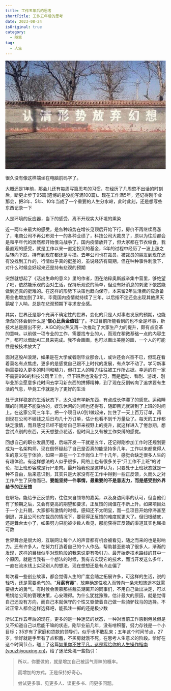 ```yaml
---
title: 工作五年后的思考
shortTitle: 工作五年后的思考
date: 2023-08-24
isOriginal: true
category:
  - 随笔
tag:  
  - 人生
---
```


![](resources/images/85587100.jpg)

很久没有像这样端坐在电脑前码字了。

大概还是1年前，那会儿还有每周写篇思考的习惯，在经历了几周憋不出话的时刻后，断更止步于95篇(遗憾的是没能写满100篇)。现在工作满5年，还记得刚毕业那会，把3年、5年、10年当成了一个重要的人生分水岭，此时此刻，还是想写些东西记录一下

人是环境的反应器，当下的感受，离不开现实大环境的熏染

近一两年来最大的感受，是各种趋势在增长见顶后开始下行，房价不再继续高涨了，电商公司不再公布双十一的各种业绩了，科技公司大裁员了，原以为往后都会是和平年代的居然都开始俄乌战争了。国内疫情放开了，但大家都在节衣缩食，我最直观的感受，就是工作以来一直定投买的基金，5年的过程中经历了一波上涨之后转向下跌，持有到现在都还是亏损。去年公司也在裁员，被裁员的朋友到现在还有没找到工作的，行情似乎真的挺差的，虽说经济有周期，但在种种事件刺激下，对什么时候会好起来还是持有悲观的预期

突然就想起了《活出生命的意义》里的作者，困在纳粹奥斯威辛集中营里，够绝望了吧，依然能乐观的面对生活，保持乐观说的简单，但没有好消息的刺激下依然能做到还真的挺难的。在这样的形势下决策也趋向保守，本来留2年生活费的应急备用金也增加到了3年，毕竟国内疫情就持续了三年，以后指不定还会出现其他黑天鹅呢？人呐，总是在悲观预期下寻求安全感。

其实，世界还是那个充满不确定性的世界，变化的只是人对事态发展的预期，也能渐渐的体会到什么是“**信心比黄金值钱**”了。不过目前所能看到的也不全是坏事，新技术总是层出不穷，AIGC的火热又再一次推动了大家生产力的提升，颇有点变革的意味。以前做一项专业的工作，需要找专业的人，而现在稍微基础一点的内容生产，都可以借助AI工具来完成。我不会画画，也可以画出美丽的画，一个人的可能性是被技术放大了

面对这股AI浪潮，如果是在大学或者刚毕业那会儿，或许还会兴奋不已，但现在看着莫名有点焦虑，更多的是感觉自己跟不上时代的发展，有点学不动了。学习新事物需要投入更多的时间和精力，但打工人的精力往往被工作所占据。幸运的在一家不需要996的科技公司里工作，但下班后也没有学习，而是运动、看剧、游戏，刚毕业那会愿意多花时间去学习新东西的拼搏精神，到了现在反倒转向了追求要有生活的气息，毕竟工作就是为了更好的生活

处于这样稳定的生活状态下，太久没有学新东西，有点成长停滞了的感觉。运动睡眠的时间是不能妥协的，娱乐休闲的时间也还得有，随即目光就转到了上班的时间上。在这家公司三年半，把一个项目从0到1做起来，扛住了一天上百万订单，再到现在公司不砸钱之后日均几十万订单，估计也看不到千万量级了。每天的工作都缺乏激情，而且感觉已经不能给自己带来视野上的提升，就这样进入了倦怠期，想尝试点别的东西，天天想整点花活，但时间上又有被工作束缚的感觉。

回想自己的职业发展历程，后端开发一干就是五年，还记得刚参加工作时还规划要成为一名架构师，现在倒怀疑起了自己是否真的能坚持多几年。工作以来都觉得人生的意义在于体验，如果一直在一个工作岗位上干十几年，感觉会缺乏很多人生的有趣体验。有这样想法的人似乎很多，网络上也有很多关于“只工作不上班“的讨论，把上班形容成是行尸走肉。最开始我也是这样认为，只要处于上班状态就是一种不自由，后来意识到，其实只是大家没有在工作中得到一些正反馈，久而久之对工作产生了厌倦而已。**要能坚持一件事情，最重要的不是意志力，而是感受到外界给予的正反馈**

在职场，能给予正反馈的，往往来自领导的嘉奖，以及身边同事的认可，但当他们有了预期之后，又会有更高的期望和要求，正反馈的阈值在不断上升。如果项目处于一个上升期，大家都有激情的时候，感知还不太明显，而一旦项目开始停滞甚至倒退，并且公司也在裁员的情况下，要获得正反馈的难度就更大了。但归根结底，还是舞台太小了，如果努力只能被少数人看见，那能获得正反馈的渠道其实也屈指可数

世界舞台是很大的，互联网让每个人的声音都有机会被看见，随之而来的也是影响力。还有许多人，在努力打造着自己的个人作品，帮助甚至影响了很多人，渐渐的发现，这样的目标似乎对现阶段的我来说更有吸引力。最开始走技术路线的其中一个原因，就是当我有一个想法的时候，我有去实现它的技术，而当开发这么多年，一直在流水线上实现别人的想法，现在想想还是有点走偏了

每次看一些创业故事，都会觉得人生的广度会随之拓展许多，可这样的生活，说的轻巧，还是需要勇气的。“**月薪有毒**”，放弃确定性收入而转向一条未知旅途本就需要极大的勇气。有时候会羡慕那些裁员潮离开的同事们，不用自己做出决定，可以甩锅给公司的管理决策，心安理得。为什么犹犹豫豫，估计最大的原因，就是觉得自己还没有方向，而自己本就保守的个性又驱使着自己做一些骑驴找马的选择。不过正常人都会这样选择吧，能孤注一掷的还是极少数

所以工作五年后的现在，更多的是一种迷茫的状态，一种对当前工作感到倦怠但是又不知道自己以后能干嘛的状态。刚毕业前几年，没有啥积蓄，努力存钱是一个小目标；35岁有了家庭和贷款的领导们，似乎也不敢乱来；五年这个时间节点，27岁，恰好就是手里有了点积蓄，不买房就饿不死，在思考人生意义的阶段。恰好在这个时间节点，碰上了这篇[如果你不甘平凡，这是写给你的人生操作指南 (youzhiyouxing.cn)](https://youzhiyouxing.cn/n/materials/1483)，给了迷茫处境一些指引：

> 所以，你要做的，就是增加自己被运气青睐的概率。
>
> 而增加的方式，正是保持好奇心。
>
> 尝试更多事、见更多人、读更多书、问更多问题。

